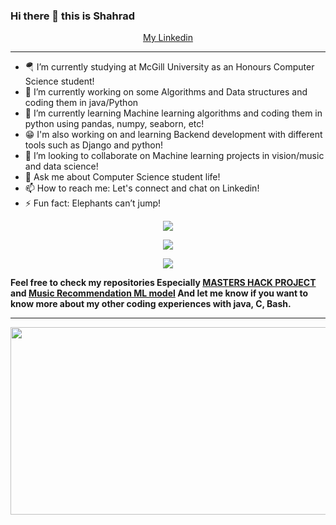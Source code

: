 ### Hi there 👋  this is Shahrad
<p align="center">
  <a href="https://www.linkedin.com/in/shahrad-m-88970b212">My Linkedin</a>
</p>

---

- 🪂 I’m currently studying at McGill University as an Honours Computer Science student! 
- 🔭 I’m currently working on some Algorithms and Data structures and coding them in java/Python
- 🌱 I’m currently learning Machine learning algorithms and coding them in python using pandas, numpy, seaborn, etc!
- 😁 I'm also working on and learning Backend development with different tools such as Django and python!
- 👯 I’m looking to collaborate on Machine learning projects in vision/music and data science!
- 💬 Ask me about Computer Science student life!
- 📫 How to reach me: Let's connect and chat on Linkedin!
- ⚡ Fun fact: Elephants can’t jump!

<p align="center">
    <img src="https://github-readme-streak-stats.herokuapp.com?user=EMZEDI&theme=midnight-purple&date_format=M%20j%5B%2C%20Y%5D">
</p>
<p align="center">
    <img src="https://github-readme-stats.vercel.app/api?username=EMZEDI&theme=ocean_dark">
</p>
<p align="center">
    <img src="https://github-readme-stats.vercel.app/api/top-langs/?username=EMZEDI&layout=compact">
</p>

<b> Feel free to check my repositories Especially <a href="https://github.com/EMZEDI/HACK22">MASTERS HACK PROJECT</a> and <a href="https://github.com/EMZEDI/MusicPlaylistGeneratorAIModel">Music Recommendation ML model</a> 
And let me know if you want to know more about my other coding experiences with java, C, Bash.
  
---
<img src="https://user-images.githubusercontent.com/77243080/150607692-980ed74d-30eb-486d-b653-ae80f88478b1.jpg" align="center" height="300" width="1000" ></a>

